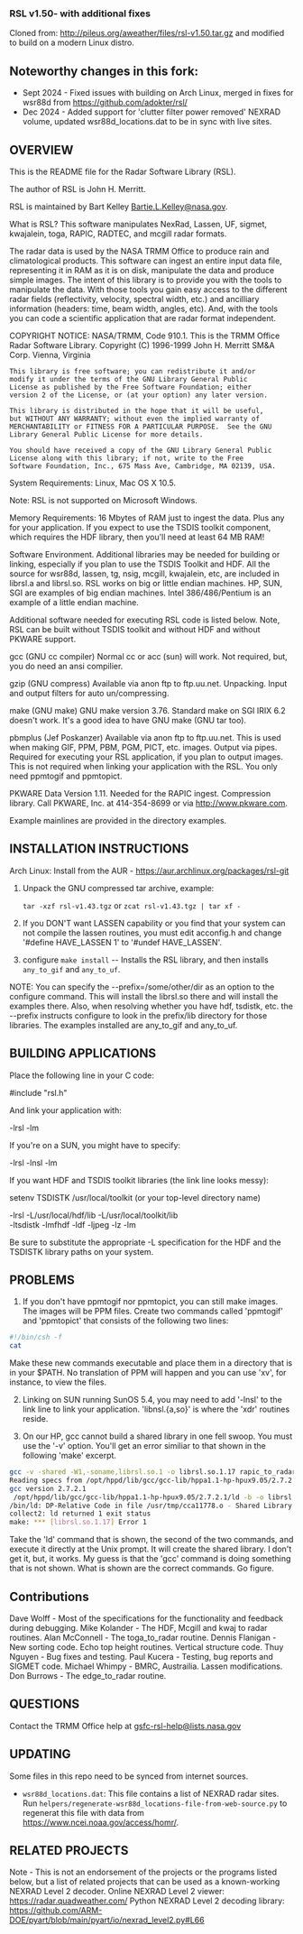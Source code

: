 ### RSL v1.50- with additional fixes
Cloned from: http://pileus.org/aweather/files/rsl-v1.50.tar.gz and modified to build on a modern Linux distro.

Noteworthy changes in this fork:
-------------------------------
 - Sept 2024 - Fixed issues with building on Arch Linux, merged in fixes for wsr88d from https://github.com/adokter/rsl/
 - Dec 2024 - Added support for 'clutter filter power removed' NEXRAD volume, updated wsr88d_locations.dat to be in sync with live sites.

OVERVIEW
--------
This is the README file for the Radar Software Library (RSL).

The author of RSL is John H. Merritt.

RSL is maintained by Bart Kelley <Bartie.L.Kelley@nasa.gov>.

What is RSL?
   This software manipulates NexRad, Lassen, UF, sigmet, kwajalein,
toga, RAPIC, RADTEC, and mcgill radar formats.

The radar data is used by the NASA TRMM Office to produce rain
and climatological products.  This software
can ingest an entire input data file, representing it in RAM as it
is on disk, manipulate the data and produce simple images.  The intent
of this library is to provide you with the tools to manipulate the 
data.  With those tools you gain easy access to the different radar
fields (reflectivity, velocity, spectral width, etc.) and ancilliary
information (headers: time, beam width, angles, etc).  And, with the
tools you can code a scientific application that are radar format
independent.

COPYRIGHT NOTICE:
    NASA/TRMM, Code 910.1.
    This is the TRMM Office Radar Software Library.
    Copyright (C) 1996-1999
            John H. Merritt
            SM&A Corp.
            Vienna, Virginia

    This library is free software; you can redistribute it and/or
    modify it under the terms of the GNU Library General Public
    License as published by the Free Software Foundation; either
    version 2 of the License, or (at your option) any later version.

    This library is distributed in the hope that it will be useful,
    but WITHOUT ANY WARRANTY; without even the implied warranty of
    MERCHANTABILITY or FITNESS FOR A PARTICULAR PURPOSE.  See the GNU
    Library General Public License for more details.

    You should have received a copy of the GNU Library General Public
    License along with this library; if not, write to the Free
    Software Foundation, Inc., 675 Mass Ave, Cambridge, MA 02139, USA.


System Requirements:
  Linux, Mac OS X 10.5.

Note: RSL is not supported on Microsoft Windows.

Memory Requirements:
  16 Mbytes of RAM just to ingest the data.  Plus any for your application.
  If you expect to use the TSDIS toolkit component, which requires the HDF
  library, then you'll need at least 64 MB RAM!

Software Environment.  Additional libraries may be needed for building
or linking, especially if you plan to use the TSDIS Toolkit and HDF.
All the source for wsr88d, lassen, tg, nsig, mcgill, kwajalein,
etc, are included in librsl.a and librsl.so.  RSL works on big or
little endian machines.  HP, SUN, SGI are examples of big endian machines.
Intel 386/486/Pentium is an example of a little endian machine.

Additional software needed for executing RSL code is listed below.
Note, RSL can be built without TSDIS toolkit and without HDF and
without PKWARE support.
	
  gcc (GNU cc compiler)   Normal cc or acc (sun) will work.  Not required,
                          but, you do need an ansi compilier.

  gzip (GNU compress)     Available via anon ftp to ftp.uu.net.  Unpacking.
                          Input and output filters for auto un/compressing.


  make (GNU make)         GNU make version 3.76. Standard make on SGI
                          IRIX 6.2 doesn't work.  It's a good idea
                          to have GNU make (GNU tar too).

  pbmplus (Jef Poskanzer) Available via anon ftp to ftp.uu.net.  This is 
                          used when making GIF, PPM, PBM, PGM, PICT, etc.
                          images.  Output via pipes.  Required for executing
                          your RSL application, if you plan to output images.
                          This is not required when 
                          linking your application with the RSL.
                          You only need ppmtogif and ppmtopict.

  PKWARE Data             Version 1.11.  Needed for the RAPIC ingest.
  Compression library.    Call PKWARE, Inc. at 414-354-8699 or via
                          http://www.pkware.com.
                          
Example mainlines are provided in the directory examples. 

INSTALLATION INSTRUCTIONS
--------------------------

Arch Linux: Install from the AUR - https://aur.archlinux.org/packages/rsl-git

1.  Unpack the GNU compressed tar archive, example:

     `tar -xzf rsl-v1.43.tgz`
       or
     `zcat rsl-v1.43.tgz | tar xf -`

2. If you DON'T want LASSEN capability or you find that your system
   can not compile the lassen routines, you must edit acconfig.h and
   change '#define HAVE_LASSEN 1' to '#undef HAVE_LASSEN'.

3. configure
   `make install`    -- Installs the RSL library, and then installs
                      `any_to_gif` and `any_to_uf`.

NOTE: You can specify the --prefix=/some/other/dir as an option to
      the configure command.  This will install the librsl.so there
      and will install the examples there.  Also, when resolving
      whether you have hdf, tsdistk, etc. the --prefix instructs
      configure to look in the prefix/lib directory for those libraries.
	  The examples installed are any_to_gif and any_to_uf.


BUILDING APPLICATIONS
---------------------
Place the following line in your C code:

#include "rsl.h"

And link your application with:

   -lrsl -lm

If you're on a SUN, you might have to specify:

   -lrsl -lnsl -lm

If you want HDF and TSDIS toolkit libraries (the link line looks messy):

   setenv TSDISTK /usr/local/toolkit  (or your top-level directory name)

   -lrsl -L/usr/local/hdf/lib  -L/usr/local/toolkit/lib \
   -ltsdistk -lmfhdf -ldf -ljpeg -lz -lm

   Be sure to substitute the appropriate -L specification for the HDF
   and the TSDISTK library paths on your system.

PROBLEMS
--------

1. If you don't have ppmtogif nor ppmtopict, you can still make images.  The
   images will be PPM files.  Create two commands called 'ppmtogif' and
   'ppmtopict' that consists of the following two lines:
```bash
#!/bin/csh -f
cat
```
   Make these new commands executable and
   place them in a directory that is in your $PATH.  No translation
   of PPM will happen and you can use 'xv', for instance, to view
   the files.

2. Linking on SUN running SunOS 5.4, you may need to add '-lnsl' to
   the link line to link your application.  'libnsl.{a,so}' is where
   the 'xdr' routines reside.

3. On our HP, gcc cannot build a shared library in one fell swoop.  You
   must use the '-v' option.  You'll get an error similiar to that shown
   in the following 'make' excerpt.


```bash
gcc -v -shared -W1,-soname,librsl.so.1 -o librsl.so.1.17 rapic_to_radar.o rapic.tab.o lex.rapic.o rapic_routines.o radar.o volume.o image_gen.o cappi.o fraction.o read_write.o farea.o range.o radar_to_uf.o uf_to_radar.o lassen_to_radar.o wsr88d_to_radar.o carpi.o cube.o sort_rays.o toga_to_radar.o gts.o histogram.o ray_indexes.o anyformat_to_radar.o get_win.o endian.o mcgill_to_radar.o mcgill.o interp.o toga.o lassen.o  wsr88d.o wsr88d_get_site.o gzip.o prune.o reverse.o fix_headers.o radar_to_hdf_1.o radar_to_hdf_2.o nsig_to_radar.o nsig.o nsig2_to_radar.o hdf_to_radar.o toolkit_memory_mgt.o africa_to_radar.o africa.o
Reading specs from /opt/hppd/lib/gcc/gcc-lib/hppa1.1-hp-hpux9.05/2.7.2.1/specs
gcc version 2.7.2.1
 /opt/hppd/lib/gcc/gcc-lib/hppa1.1-hp-hpux9.05/2.7.2.1/ld -b -o librsl.so.1.17 -L/opt/hppd/lib/gcc/gcc-lib/hppa1.1-hp-hpux9.05/2.7.2.1 -L/opt/hppd/lib/gcc rapic_to_radar.o rapic.tab.o lex.rapic.o rapic_routines.o radar.o volume.o image_gen.o cappi.o fraction.o read_write.o farea.o range.o radar_to_uf.o uf_to_radar.o lassen_to_radar.o wsr88d_to_radar.o carpi.o cube.o sort_rays.o toga_to_radar.o gts.o histogram.o ray_indexes.o anyformat_to_radar.o get_win.o endian.o mcgill_to_radar.o mcgill.o interp.o toga.o lassen.o wsr88d.o wsr88d_get_site.o gzip.o prune.o reverse.o fix_headers.o radar_to_hdf_1.o radar_to_hdf_2.o nsig_to_radar.o nsig.o nsig2_to_radar.o hdf_to_radar.o toolkit_memory_mgt.o africa_to_radar.o africa.o
/bin/ld: DP-Relative Code in file /usr/tmp/cca11778.o - Shared Library must be Position-Independent 
collect2: ld returned 1 exit status
make: *** [librsl.so.1.17] Error 1
```

   Take the 'ld' command that is shown, the second of the two commands,
   and execute it directly at the Unix prompt.  It will create the
   shared library. I don't get it, but, it works.  My guess is that
   the 'gcc' command is doing something that is not shown.  What is
   shown are the correct commands.  Go figure.


Contributions
-------------
Dave Wolff - Most of the specifications for the functionality and feedback
             during debugging.
Mike Kolander - The HDF, Mcgill and kwaj to radar routines.
Alan McConnell - The toga_to_radar routine.
Dennis Flanigan - New sorting code. Echo top height routines. Vertical
                  structure code.
Thuy Nguyen - Bug fixes and testing.
Paul Kucera - Testing, bug reports and SIGMET code.
Michael Whimpy - BMRC, Austrailia.  Lassen modifications.
Don Burrows - The edge_to_radar routine.

QUESTIONS
---------

Contact the TRMM Office help at gsfc-rsl-help@lists.nasa.gov

UPDATING
--------
Some files in this repo need to be synced from internet sources.
- `wsr88d_locations.dat`: This file contains a list of NEXRAD radar sites.
   Run `helpers/regenerate-wsr88d_locations-file-from-web-source.py` to regenerat this file with data from https://www.ncei.noaa.gov/access/homr/.

RELATED PROJECTS
----------------
Note - This is not an endorsement of the projects or the programs listed below, but a list of related projects that can be used as a known-working NEXRAD Level 2 decoder.
Online NEXRAD Level 2 viewer: https://radar.quadweather.com/
Python NEXRAD Level 2 decoding library: https://github.com/ARM-DOE/pyart/blob/main/pyart/io/nexrad_level2.py#L66
